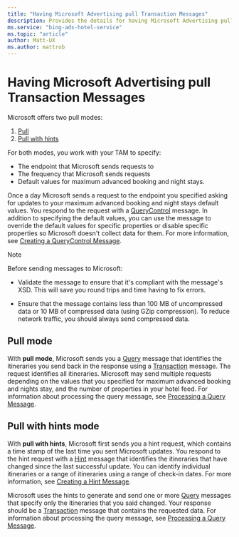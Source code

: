 ```yaml
---
title: "Having Microsoft Advertising pull Transaction Messages"
description: Provides the details for having Microsoft Advertising pull transaction messages.
ms.service: "bing-ads-hotel-service"
ms.topic: "article"
author: Matt-UX
ms.author: mattrob
---
```


# Having Microsoft Advertising pull Transaction Messages

Microsoft offers two pull modes:

1. [Pull](#pull-mode) 
2. [Pull with hints](#pull-with-hints-mode)

For both modes, you work with your TAM to specify:

- The endpoint that Microsoft sends requests to
- The frequency that Microsoft sends requests
- Default values for maximum advanced booking and night stays.

Once a day Microsoft sends a request to the endpoint you specified asking for updates to your maximum advanced booking and night stays default values. You respond to the request with a [QueryControl](../query-control-message/query-control-message.md) message. In addition to specifying the default values, you can use the message to override the default values for specific properties or disable specific properties so Microsoft doesn't collect data for them. For more information, see [Creating a QueryControl Message](../query-control-message/create-query-control-message.md).


> [!NOTE]
> Before sending messages to Microsoft:
>
>- Validate the message to ensure that it's compliant with the message's XSD. This will save you round trips and time having to fix errors.
>  
>- Ensure that the message contains less than 100 MB of uncompressed data or 10 MB of compressed data (using GZip compression). To reduce network traffic, you should always send compressed data.


## Pull mode

With **pull mode**, Microsoft sends you a [Query](../query-message/query-message.md) message that identifies the itineraries you send back in the response using a [Transaction](../transaction-message/create-transaction-message.md) message. The request identifies all itineraries. Microsoft may send multiple requests depending on the values that you specified for maximum advanced booking and nights stay, and the number of properties in your hotel feed. For information about processing the query message, see [Processing a Query Message](../query-message/process-query-message.md).


## Pull with hints mode

With **pull with hints**, Microsoft first sends you a hint request, which contains a time stamp of the last time you sent Microsoft updates. You respond to the hint request with a [Hint](../hint-message/hint-message.md) message that identifies the itineraries that have changed since the last successful update. You can identify individual itineraries or a range of itineraries using a range of check-in dates. For more information, see [Creating a Hint Message](../hint-message/create-hint-message.md).

Microsoft uses the hints to generate and send one or more [Query](../query-message/query-message.md) messages that specify only the itineraries that you said changed. Your response should be a [Transaction](../transaction-message/create-transaction-message.md) message that contains the requested data. For information about processing the query message, see [Processing a Query Message](../query-message/process-query-message.md).

